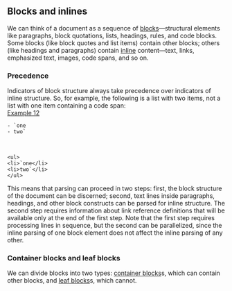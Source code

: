 ## Blocks and inlines

We can think of a document as a sequence of [blocks](https://github.github.com/gfm/#blocks)—structural elements like paragraphs, block quotations, lists, headings, rules, and code blocks. Some blocks (like block quotes and list items) contain other blocks; others (like headings and paragraphs) contain [inline](https://github.github.com/gfm/#inline) content—text, links, emphasized text, images, code spans, and so on.  

### Precedence

Indicators of block structure always take precedence over indicators of inline structure. So, for example, the following is a list with two items, not a list with one item containing a code span:  
[Example 12](https://github.github.com/gfm/#example-12)  

    - `one
    - two`

   

    <ul>
    <li>`one</li>
    <li>two`</li>
    </ul>

This means that parsing can proceed in two steps: first, the block structure of the document can be discerned; second, text lines inside paragraphs, headings, and other block constructs can be parsed for inline structure. The second step requires information about link reference definitions that will be available only at the end of the first step. Note that the first step requires processing lines in sequence, but the second can be parallelized, since the inline parsing of one block element does not affect the inline parsing of any other.  

### Container blocks and leaf blocks

We can divide blocks into two types: [container blocks](https://github.github.com/gfm/#container-block)s, which can contain other blocks, and [leaf blocks](https://github.github.com/gfm/#leaf-block)s, which cannot.